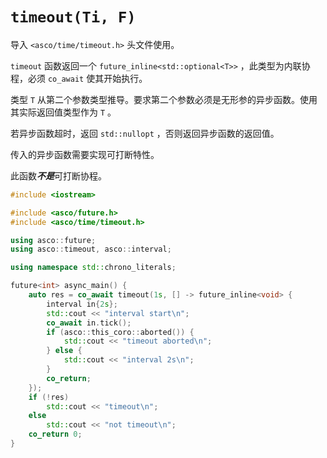 # `timeout(Ti, F)`

导入 `<asco/time/timeout.h>` 头文件使用。

`timeout` 函数返回一个 `future_inline<std::optional<T>>` ，此类型为内联协程，必须 `co_await` 使其开始执行。

类型 `T` 从第二个参数类型推导。要求第二个参数必须是无形参的异步函数。使用其实际返回值类型作为 `T` 。

若异步函数超时，返回 `std::nullopt` ，否则返回异步函数的返回值。

传入的异步函数需要实现可打断特性。

此函数***不是***可打断协程。

```c++
#include <iostream>

#include <asco/future.h>
#include <asco/time/timeout.h>

using asco::future;
using asco::timeout, asco::interval;

using namespace std::chrono_literals;

future<int> async_main() {
    auto res = co_await timeout(1s, [] -> future_inline<void> {
        interval in{2s};
        std::cout << "interval start\n";
        co_await in.tick();
        if (asco::this_coro::aborted()) {
            std::cout << "timeout aborted\n";
        } else {
            std::cout << "interval 2s\n";
        }
        co_return;
    });
    if (!res)
        std::cout << "timeout\n";
    else
        std::cout << "not timeout\n";
    co_return 0;
}
```
